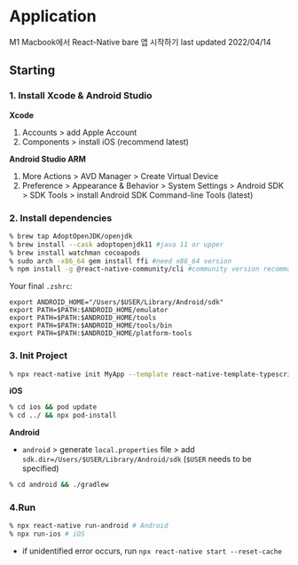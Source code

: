 # Application
M1 Macbook에서 React-Native bare 앱 시작하기
last updated 2022/04/14

## Starting
### 1. Install Xcode & Android Studio
__Xcode__
1. Accounts > add Apple Account
2. Components > install iOS (recommend latest)

__Android Studio ARM__
1. More Actions > AVD Manager > Create Virtual Device
2. Preference > Appearance & Behavior > System Settings > Android SDK > SDK Tools > install Android SDK Command-line Tools (latest)

### 2. Install dependencies
```zsh
% brew tap AdoptOpenJDK/openjdk
% brew install --cask adoptopenjdk11 #java 11 or upper
% brew install watchman cocoapods
% sudo arch -x86_64 gem install ffi #need x86_64 version
% npm install -g @react-native-community/cli #community version recommanded
```
Your final `.zshrc`:
```zshrc
export ANDROID_HOME="/Users/$USER/Library/Android/sdk"
export PATH=$PATH:$ANDROID_HOME/emulator
export PATH=$PATH:$ANDROID_HOME/tools
export PATH=$PATH:$ANDROID_HOME/tools/bin
export PATH=$PATH:$ANDROID_HOME/platform-tools
```
### 3. Init Project
```zsh
% npx react-native init MyApp --template react-native-template-typescript
```

__iOS__
```zsh
% cd ios && pod update
% cd ../ && npx pod-install
```

__Android__
- `android` > generate `local.properties` file > add `sdk.dir=/Users/$USER/Library/Android/sdk` (`$USER` needs to be specified)
```zsh
% cd android && ./gradlew
```


### 4.Run
```zsh
% npx react-native run-android # Android
% npx run-ios # iOS
```
- if unidentified error occurs, run `npx react-native start --reset-cache`
